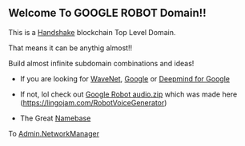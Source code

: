 ## Welcome To GOOGLE ROBOT Domain!!

This is a [Handshake](https://handshake.org/) blockchain Top Level Domain.

That means it can be anythig almost!!

Build almost infinite subdomain combinations and ideas!

- If you are looking for [WaveNet](http://wavenetvocalizer.com/fe/), [Google](https://google.com/) or [Deepmind for Google](https://deepmind.com/about/deepmind-for-google)

- If not, lol check out [Google Robot audio.zip](https://github.com/BeeChains/googlerobot/files/5081723/audio.1.zip) which was made here (https://lingojam.com/RobotVoiceGenerator)

- The Great [Namebase](https://namebase.io/)

To [Admin.NetworkManager](http://admin.networkmanager/)

